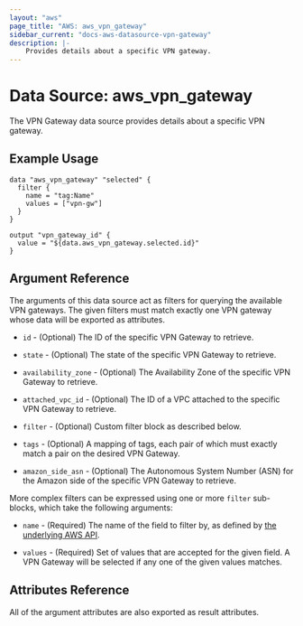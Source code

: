 ```yaml
---
layout: "aws"
page_title: "AWS: aws_vpn_gateway"
sidebar_current: "docs-aws-datasource-vpn-gateway"
description: |-
    Provides details about a specific VPN gateway.
---
```


# Data Source: aws_vpn_gateway

The VPN Gateway data source provides details about
a specific VPN gateway.

## Example Usage

```hcl
data "aws_vpn_gateway" "selected" {
  filter {
    name = "tag:Name"
    values = ["vpn-gw"]
  }
}

output "vpn_gateway_id" {
  value = "${data.aws_vpn_gateway.selected.id}"
}
```

## Argument Reference

The arguments of this data source act as filters for querying the available VPN gateways.
The given filters must match exactly one VPN gateway whose data will be exported as attributes.

* `id` - (Optional) The ID of the specific VPN Gateway to retrieve.

* `state` - (Optional) The state of the specific VPN Gateway to retrieve.

* `availability_zone` - (Optional) The Availability Zone of the specific VPN Gateway to retrieve.

* `attached_vpc_id` - (Optional) The ID of a VPC attached to the specific VPN Gateway to retrieve.

* `filter` - (Optional) Custom filter block as described below.

* `tags` - (Optional) A mapping of tags, each pair of which must exactly match
  a pair on the desired VPN Gateway.

* `amazon_side_asn` - (Optional) The Autonomous System Number (ASN) for the Amazon side of the specific VPN Gateway to retrieve.

More complex filters can be expressed using one or more `filter` sub-blocks,
which take the following arguments:

* `name` - (Required) The name of the field to filter by, as defined by
  [the underlying AWS API](http://docs.aws.amazon.com/AWSEC2/latest/APIReference/API_DescribeVpnGateways.html).

* `values` - (Required) Set of values that are accepted for the given field.
  A VPN Gateway will be selected if any one of the given values matches.

## Attributes Reference

All of the argument attributes are also exported as result attributes.
